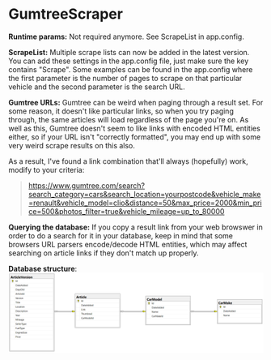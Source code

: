 # GumtreeScraper

**Runtime params:**
Not required anymore. See ScrapeList in app.config.

**ScrapeList:**
Multiple scrape lists can now be added in the latest version. You can add these settings in the app.config file, just make sure the key contains "Scrape". Some examples can be found in the app.config where the first parameter is the number of pages to scrape on that particular vehicle and the second parameter is the search URL.

**Gumtree URLs:**
Gumtree can be weird when paging through a result set. For some reason, it doesn't like particular links, so when you try paging through, the same articles will load regardless of the page you're on. As well as this, Gumtree doesn't seem to like links with encoded HTML entities either, so if your URL isn't "correctly formatted", you may end up with some very weird scrape results on this also.

As a result, I've found a link combination that'll always (hopefully) work, modify to your criteria:

> https://www.gumtree.com/search?search_category=cars&search_location=yourpostcode&vehicle_make=renault&vehicle_model=clio&distance=50&max_price=2000&min_price=500&photos_filter=true&vehicle_mileage=up_to_80000

**Querying the database:**
If you copy a result link from your web browswer in order to do a search for it in your database, keep in mind that some browsers URL parsers encode/decode HTML entities, which may affect searching on article links if they don't match up properly.

**Database structure**:
![database](https://github.com/bodzilla/GumtreeScraper/blob/master/GumtreeScraper.DataAccess/DatabaseModel.png)
